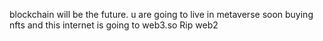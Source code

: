 blockchain will be the future. u are going to live in metaverse soon buying nfts and this internet is going to web3.so Rip web2 
